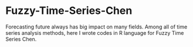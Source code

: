 # Fuzzy-Time-Series-Chen
Forecasting future always has big impact on many fields. Among all of time series analysis methods, here I wrote codes in R language for Fuzzy Time Series Chen. 
